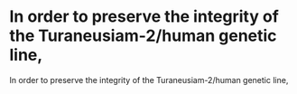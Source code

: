 # In order to preserve the integrity of the Turaneusiam-2/human genetic line,

In order to preserve the integrity of the Turaneusiam-2/human genetic line,